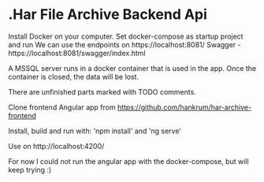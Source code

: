 # .Har File Archive Backend Api

Install Docker on your computer.
Set docker-compose as startup project and run
We can use the endpoints on https://localhost:8081/
Swagger - https://localhost:8081/swagger/index.html

A MSSQL server runs in a docker container that is used in the app. Once the container is closed, the data will be lost.

There are unfinished parts marked with TODO comments.

Clone frontend Angular app from 
https://github.com/hankrum/har-archive-frontend

Install, build and run with: 'npm install' and 'ng serve'

Use on http://localhost:4200/

For now I could not run the angular app with the docker-compose, but will keep trying :)
